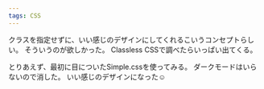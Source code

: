 ```yaml
---
tags: CSS
---
```


クラスを指定せずに、いい感じのデザインにしてくれるこいうコンセプトらしい。
そういうのが欲しかった。
Classless CSSで調べたらいっぱい出てくる。

とりあえず、最初に目についたSimple.cssを使ってみる。
ダークモードはいらないので消した。
いい感じのデザインになった☺️